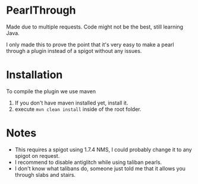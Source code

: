 # PearlThrough
Made due to multiple requests.
Code might not be the best, still learning Java.

I only made this to prove the point that it's very easy to make a pearl through a plugin instead of a spigot without any issues.

# Installation
To compile the plugin we use maven

1. If you don't have maven installed yet, install it.
2. execute ``mvn clean install`` inside of the root folder.

# Notes
* This requires a spigot using 1.7.4 NMS, I could probably change it to any spigot on request.
* I recommend to disable antiglitch while using taliban pearls.
* I don't know what talibans do, someone just told me that it allows you through slabs and stairs.
